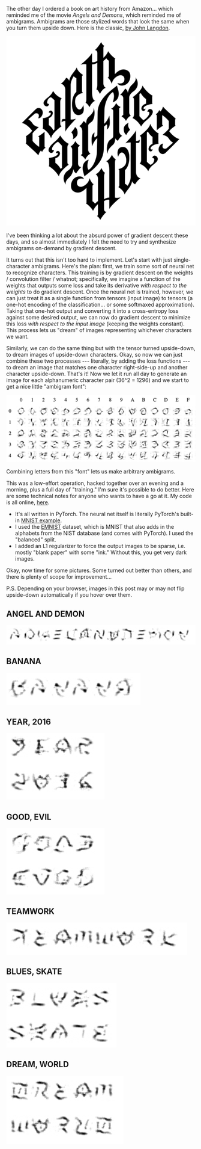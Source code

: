The other day I ordered a book on art history from Amazon... which reminded me
of the movie _Angels and Demons_, which reminded me of ambigrams. Ambigrams are
those stylized words that look the same when you turn them upside down. Here is
the classic, [by John
Langdon](http://www.johnlangdon.net/works/angels-demons/).

![earth air fire water](static/ambigrams/langdon.png)

I've been thinking a lot about the absurd power of gradient descent these days,
and so almost immediately I felt the need to try and synthesize ambigrams
on-demand by gradient descent.

It turns out that this isn't too hard to implement. Let's start with just
single-character ambigrams. Here's the plan: first, we train some sort of
neural net to recognize characters. This training is by gradient descent on the
weights / convolution filter / whatnot; specifically, we imagine a function of
the weights that outputs some loss and take its derivative _with respect to the
weights_ to do gradient descent. Once the neural net is trained, however, we
can just treat it as a single function from tensors (input image) to tensors (a
one-hot encoding of the classification... or some softmaxed approximation).
Taking that one-hot output and converting it into a cross-entropy loss against
some desired output, we can now do gradient descent to minimize this loss _with
respect to the input image_ (keeping the weights constant). This process lets
us "dream" of images representing whichever characters we want.

Similarly, we can do the same thing but with the tensor turned upside-down, to
dream images of upside-down characters. Okay, so now we can just combine these
two processes --- literally, by adding the loss functions --- to dream an image
that matches one character right-side-up and another character upside-down.
That's it! Now we let it run all day to generate an image for each alphanumeric
character pair (36^2 = 1296) and we start to get a nice little "ambigram font":

![grid](static/ambigrams/grid.png)

Combining letters from this "font" lets us make arbitrary ambigrams.

This was a low-effort operation, hacked together over an evening and a morning,
plus a full day of "training." I'm sure it's possible to do better. Here are
some technical notes for anyone who wants to have a go at it. My code is all
online, [here](https://github.com/kach/neural-ambigrams).
* It's all written in PyTorch. The neural net itself is literally PyTorch's
  built-in [MNIST
  example](https://github.com/pytorch/examples/tree/master/mnist).
* I used the [EMNIST](https://www.nist.gov/node/1298471/emnist-dataset)
  dataset, which is MNIST that also adds in the alphabets from the NIST
  database (and comes with PyTorch). I used the "balanced" split.
* I added an L1 regularizer to force the output images to be sparse, i.e.
  mostly "blank paper" with some "ink." Without this, you get very dark images.

Okay, now time for some pictures. Some turned out better than others, and there
is plenty of scope for improvement...

P.S. Depending on your browser, images in this post may or may not flip
upside-down automatically if you hover over them.

<style>
img {
  transform: rotate(0deg);
  transition: transform 0.5s;
}

img:hover {
  transform: rotate(180deg);
  transition: transform 0.5s;
}
</style>

## ANGEL AND DEMON

![ANGEL AND DEMON](static/ambigrams/angel-and-demon.png)

## BANANA

![BANANA](static/ambigrams/banana.png)

## YEAR, 2016

![YEAR, 2016](static/ambigrams/year-2016.png)

## GOOD, EVIL

![GOOD, EVIL](static/ambigrams/good-evil.png)

## TEAMWORK

![TEAMWORK](static/ambigrams/teamwork.png)

## BLUES, SKATE

![BLUES, SKATE](static/ambigrams/blues-skate.png)

## DREAM, WORLD

![DREAM, WORLD](static/ambigrams/dream-world.png)
